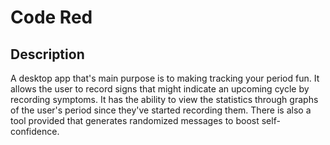 # Code Red
## Description

A desktop app that's main purpose is to making tracking your period fun. It allows the user to record signs that might indicate an upcoming cycle by recording symptoms. It has the ability to view the statistics through graphs of the user's period since they've started recording them. There is also a tool provided that generates randomized messages to boost self-confidence.
